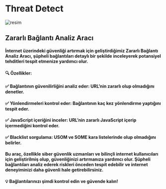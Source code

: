 # Threat Detect
![resim](https://github.com/user-attachments/assets/4adcbfa7-91b9-4ba8-8078-8bf6d550cbd3)


## Zararlı Bağlantı Analiz Aracı

#### İnternet üzerindeki güvenliği artırmak için geliştirdiğimiz Zararlı Bağlantı Analiz Aracı, şüpheli bağlantıları detaylı bir şekilde inceleyerek potansiyel tehditleri tespit etmenize yardımcı olur.

#### 🔍 Özellikler:
#### ✅ Bağlantının güvenilirliğini analiz eder: URL’nin zararlı olup olmadığını denetler.
#### ✅ Yönlendirmeleri kontrol eder: Bağlantının kaç kez yönlendirme yaptığını tespit eder.
#### ✅ JavaScript içeriğini inceler: URL’nin zararlı JavaScript içerip içermediğini kontrol eder.
#### ✅ Blacklist sorgulama: USOM ve SOME kara listelerinde olup olmadığını belirler.

#### Bu araç, özellikle siber güvenlik uzmanları ve bilinçli internet kullanıcıları için geliştirilmiş olup, güvenliğinizi artırmanıza yardımcı olur. Şüpheli bağlantıları analiz ederek riskleri önceden tespit edebilir ve internet deneyiminizi daha güvenli hale getirebilirsiniz.

#### 💡 Bağlantılarınızı şimdi kontrol edin ve güvende kalın!

